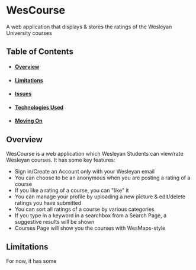 

# WesCourse

A web application that displays & stores the ratings of the Wesleyan University courses

## Table of Contents


- #### [Overview](#overview)
- #### [Limitations](#limitations)
- #### [Issues](#issues)
- #### [Technologies Used](#technologies)
- #### [Moving On](#moving-on)

## Overview

WesCourse is a web application which Wesleyan Students can view/rate Wesleyan courses. It has some key features:
* Sign in/Create an Account only with your Wesleyan email
* You can choose to be an anonymous when you are posting a rating of a course
* If you like a rating of a course, you can "like" it
* You can manage your profile by uploading a new picture & edit/delete ratings you have submitted
* You can sort all ratings of a course by various categories
* If you type in a keyword in a searchbox from a Search Page, a suggestive results will be shown
* Courses Page will show you the courses with WesMaps-style


## Limitations

For now, it has some 





